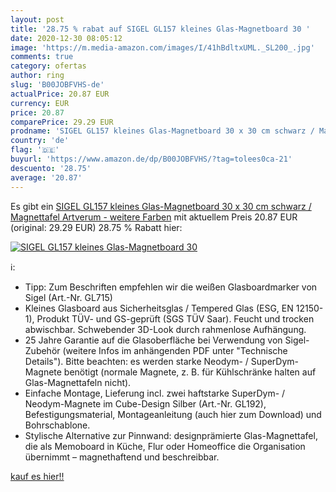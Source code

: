 ```yaml
---
layout: post
title: '28.75 % rabat auf SIGEL GL157 kleines Glas-Magnetboard 30 '
date: 2020-12-30 08:05:12
image: 'https://m.media-amazon.com/images/I/41hBdltxUML._SL200_.jpg'
comments: true
category: ofertas
author: ring
slug: 'B00JOBFVHS-de'
actualPrice: 20.87 EUR
currency: EUR
price: 20.87
comparePrice: 29.29 EUR
prodname: 'SIGEL GL157 kleines Glas-Magnetboard 30 x 30 cm schwarz / Magnettafel Artverum - weitere Farben'
country: 'de'
flag: '🇩🇪'
buyurl: 'https://www.amazon.de/dp/B00JOBFVHS/?tag=tolees0ca-21'
descuento: '28.75'
average: '20.87'
---
```


Es gibt ein [SIGEL GL157 kleines Glas-Magnetboard 30 x 30 cm schwarz / Magnettafel Artverum - weitere Farben](https://www.amazon.de/dp/B00JOBFVHS/?tag=tolees0ca-21) mit aktuellem Preis 20.87 EUR (original: 29.29 EUR) 28.75 % Rabatt hier:

[![SIGEL GL157 kleines Glas-Magnetboard 30 ](https://m.media-amazon.com/images/I/41hBdltxUML._SL200_.jpg)](https://www.amazon.de/dp/B00JOBFVHS/?tag=tolees0ca-21)

ℹ️:

- Tipp: Zum Beschriften empfehlen wir die weißen Glasboardmarker von Sigel (Art.-Nr. GL715)
- Kleines Glasboard aus Sicherheitsglas / Tempered Glas (ESG, EN 12150-1), Produkt TÜV- und GS-geprüft (SGS TÜV Saar). Feucht und trocken abwischbar. Schwebender 3D-Look durch rahmenlose Aufhängung.
- 25 Jahre Garantie auf die Glasoberfläche bei Verwendung von Sigel-Zubehör (weitere Infos im anhängenden PDF unter "Technische Details"). Bitte beachten: es werden starke Neodym- / SuperDym-Magnete benötigt (normale Magnete, z. B. für Kühlschränke halten auf Glas-Magnettafeln nicht).
- Einfache Montage, Lieferung incl. zwei haftstarke SuperDym- / Neodym-Magnete im Cube-Design Silber (Art.-Nr. GL192), Befestigungsmaterial, Montageanleitung (auch hier zum Download) und Bohrschablone.
- Stylische Alternative zur Pinnwand: designprämierte Glas-Magnettafel, die als Memoboard in Küche, Flur oder Homeoffice die Organisation übernimmt – magnethaftend und beschreibbar.

[kauf es hier!!](https://www.amazon.de/dp/B00JOBFVHS/?tag=tolees0ca-21)
